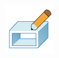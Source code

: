 ![alt text](https://github.com/vnoves/Ductulator/blob/master/Ductulator/Resources/DuctulatorPresentation-01.png)
